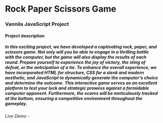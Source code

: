 # Rock Paper Scissors Game

### Vannila JavaScript Project

#### Project description

##### In this exciting project, we have developed a captivating rock, paper, and scissors game. Not only will you be able to engage in a thrilling battle with the computer, but the game will also display the results of each round. Prepare yourself to experience the joy of victory, the sting of defeat, or the anticipation of a tie. To enhance the overall experience, we have incorporated HTML for structure, CSS for a sleek and modern aesthetic, and JavaScript to dynamically generate the computer's choice and determine the outcome. This interactive game serves as an excellent platform to test your luck and strategic prowess against a formidable computer opponent. Furthermore, the scores will be meticulously tracked at the bottom, ensuring a competitive environment throughout the gameplay.

###### Live Demo -
